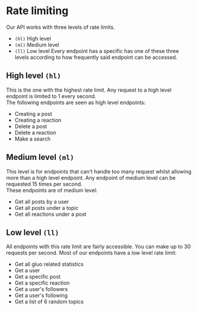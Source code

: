 # Rate limiting
Our API works with three levels of rate limits.
- `(hl)` High level
- `(ml)` Medium level
- `(ll)` Low level
Every endpoint has a specific has one of these three levels according to how frequently said endpoint can be accessed. 

## High level `(hl)`
This is the one with the highest rate limit. Any request to a high level endpoint is limited to 1 every second.  
The following endpoints are seen as high level endpoints:
- Creating a post
- Creating a reaction
- Delete a post
- Delete a reaction
- Make a search

## Medium level `(ml)`
This level is for endpoints that can't handle too many request whilst allowing more than a high level endpoint. Any endpoint of medium level can be requested 15 times per second.  
These endpoints are of medium level:
- Get all posts by a user
- Get all posts under a topic
- Get all reactions under a post

## Low level `(ll)`
All endpoints with this rate limit are fairly accessible. You can make up to 30 requests per second. 
Most of our endpoints have a low level rate limit:
- Get all gluo related statistics
- Get a user
- Get a specific post
- Get a specific reaction
- Get a user's followers
- Get a user's following
- Get a list of 6 random topics